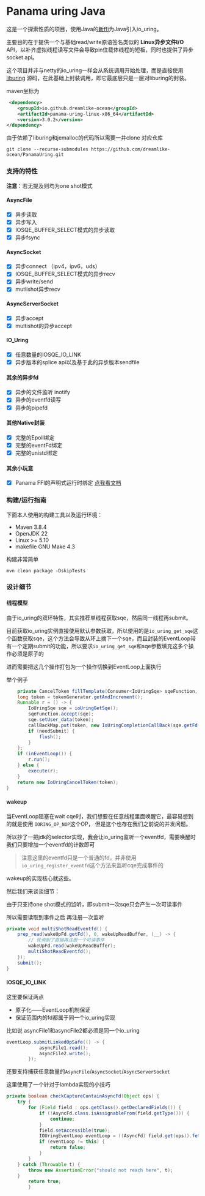 # Panama uring Java

这是一个探索性质的项目，使用Java的[新ffi](https://openjdk.org/jeps/424)为Java引入io_uring。

主要目的在于提供一个与基础read/write原语签名类似的 **Linux异步文件I/O** API，以补齐虚拟线程读写文件会导致pin住载体线程的短板，同时也提供了异步socket api。

这个项目并非与netty的io_uring一样会从系统调用开始处理，而是直接使用[liburing](https://github.com/axboe/liburing)
源码，在此基础上封装调用，即它最底层只是一层对liburing的封装。

maven坐标为

```xml
 <dependency>
    <groupId>io.github.dreamlike-ocean</groupId>
    <artifactId>panama-uring-linux-x86_64</artifactId>
    <version>3.0.2</version>
</dependency>
```

由于依赖了liburing和jemalloc的代码所以需要一并clone 对应仓库

```shell
git clone --recurse-submodules https://github.com/dreamlike-ocean/PanamaUring.git
```

### 支持的特性

**注意**：若无提及则均为one shot模式

#### AsyncFile

- [x] 异步读取
- [x] 异步写入
- [x] IOSQE_BUFFER_SELECT模式的异步读取
- [x] 异步fsync

#### AsyncSocket

- [x] 异步connect （ipv4，ipv6，uds）
- [x] IOSQE_BUFFER_SELECT模式的异步recv
- [x] 异步write/send
- [x] mutlishot异步recv

#### AsyncServerSocket

- [x] 异步accept
- [x] multishot的异步accept

#### IO_Uring

- [x] 任意数量的IOSQE_IO_LINK
- [x] 异步版本的splice api以及基于此的异步版本sendfile

#### 其余的异步fd

- [x] 异步的文件监听 inotify
- [x] 异步的eventfd读写
- [x] 异步的pipefd

#### 其他Native封装

- [x] 完整的Epoll绑定
- [x] 完整的eventFd绑定
- [x] 完整的unistd绑定

#### 其余小玩意

- [x] Panama FFI的声明式运行时绑定 [点我看文档](./panama-generator/README.md)

### 构建/运行指南

下面本人使用的构建工具以及运行环境：

- Maven 3.8.4
- OpenJDK 22
- Linux >= 5.10
- makefile GNU Make 4.3

构建非常简单

```shell
mvn clean package -DskipTests
```

### 设计细节

#### 线程模型

由于io_uring的双环特性，其实推荐单线程获取sqe，然后同一线程再submit。

目前获取io_uring实例直接使用默认参数获取，所以使用的是`io_uring_get_sqe`这个函数获取sqe，这个方法会导致从环上摘下一个sqe，而且封装的EventLoop带有一个定期submit的功能，所以要求`io_uring_get_sqe`和sqe参数填充这多个操作必须是原子的

进而需要把这几个操作打包为一个操作切换到EventLoop上面执行

举个例子

```java
    private CancelToken fillTemplate(Consumer<IoUringSqe> sqeFunction, Consumer<IoUringCqe> callback, boolean needSubmit) {
    long token = tokenGenerator.getAndIncrement();
    Runnable r = () -> {
        IoUringSqe sqe = ioUringGetSqe();
        sqeFunction.accept(sqe);
        sqe.setUser_data(token);
        callBackMap.put(token, new IoUringCompletionCallBack(sqe.getFd(), sqe.getOpcode(), callback));
        if (needSubmit) {
            flush();
        }
    };
    if (inEventLoop()) {
        r.run();
    } else {
        execute(r);
    }
    return new IoUringCancelToken(token);
}
```

#### wakeup

当EventLoop阻塞在wait cqe时，我们想要在任意线程里面唤醒它，最容易想到的就是使用 `IORING_OP_NOP`这个OP， 但是这个也存在我们之前说的并发问题。

所以抄了一把jdk的selector实现，我会让io_uring监听一个eventfd，需要唤醒时我们只要增加一个eventfd的计数即可

> 注意这里的eventfd只是一个普通的fd，并非使用`io_uring_register_eventfd`这个方法来监听cqe完成事件的

wakeup的实现核心就这些。

然后我们来谈谈细节：

由于只支持one shot模式的监听，即submit一次sqe只会产生一次可读事件

所以需要读取到事件之后 再注册一次监听

```java
private void multiShotReadEventfd() {
    prep_read(wakeUpFd.getFd(), 0, wakeUpReadBuffer, (__) -> {
        // 轮询到了直接再注册一个可读事件
        wakeUpFd.read(wakeUpReadBuffer);
        multiShotReadEventfd();
    });
    submit();
}
```

#### IOSQE_IO_LINK

这里要保证两点

- 原子化——EventLoop机制保证
- 保证范围内的fd都属于同一个io_uring实现

比如说 asyncFile1和asyncFile2都必须是同一个io_uring

```java
eventLoop.submitLinkedOpSafe(() -> {
            asyncFile1.read();
            asyncFile2.write();
        });
```

还要支持捕获任意数量的`AsyncFile`/`AsyncSocket`/`AsyncServerSocket`

这里使用了一个针对于lambda实现的小技巧

```java
private boolean checkCaptureContainAsyncFd(Object ops) {
    try {
        for (Field field : ops.getClass().getDeclaredFields()) {
            if (!AsyncFd.class.isAssignableFrom(field.getType())) {
                continue;
            }
            field.setAccessible(true);
            IOUringEventLoop eventLoop = ((AsyncFd) field.get(ops)).fetchEventLoop();
            if (eventLoop != this) {
                return false;
            }
        }
    } catch (Throwable t) {
        throw new AssertionError("should not reach here", t);
    }
        return true;
        }
```